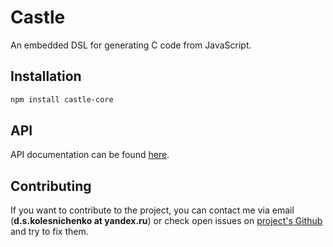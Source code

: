 # Castle

An embedded DSL for generating C code from JavaScript.

## Installation

```bash
npm install castle-core
```

## API

API documentation can be found [here](https://castle-lang.github.io/api).

## Contributing

If you want to contribute to the project, you can contact me via email (**d.s.kolesnichenko at yandex.ru**) or check open issues on [project's Github](https://github.com/castle-lang) and try to fix them.
